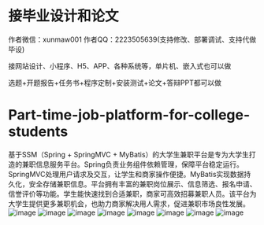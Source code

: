 # 接毕业设计和论文
作者微信：xunmaw001  作者QQ：2223505639(支持修改、部署调试、支持代做毕设)

接网站设计、小程序、H5、APP、各种系统等，单片机、嵌入式也可以做

选题+开题报告+任务书+程序定制+安装测试+论文+答辩PPT都可以做
# Part-time-job-platform-for-college-students
基于SSM（Spring + SpringMVC + MyBatis）的大学生兼职平台是专为大学生打造的兼职信息服务平台。Spring负责业务组件依赖管理，保障平台稳定运行。SpringMVC处理用户请求及交互，让学生和商家操作便捷。MyBatis实现数据持久化，安全存储兼职信息。平台拥有丰富的兼职岗位展示、信息筛选、报名申请、信誉评价等功能。学生能快速找到合适兼职，商家可高效招募兼职人员。该平台为大学生提供更多兼职机会，也助力商家解决用人需求，促进兼职市场良性发展。
![image](https://github.com/user-attachments/assets/191c4671-77e5-4da1-a294-9061f19d3299)
![image](https://github.com/user-attachments/assets/1d551604-aa39-4698-b1a7-ecfad30f98eb)
![image](https://github.com/user-attachments/assets/9f951405-943c-435f-904b-15aba4adc783)
![image](https://github.com/user-attachments/assets/2e3fed01-af83-4c13-8c4e-74d889ae1dee)
![image](https://github.com/user-attachments/assets/0bf4d27e-2051-419f-8829-36852bdc405d)
![image](https://github.com/user-attachments/assets/7c9670b3-76e6-482c-a3e1-7149745cd5e0)
![image](https://github.com/user-attachments/assets/14ee0ac6-147a-49dc-b773-0eb98f259b25)
![image](https://github.com/user-attachments/assets/fb45d27a-ca6a-489e-a3da-6a92b632af69)
